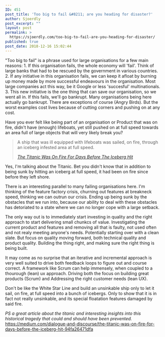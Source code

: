 ```yaml
---
ID: 451
post_title: 'Too big to fail &#8211; are you heading for disaster?'
author: Sjoerdly
post_excerpt: ""
layout: post
permalink: >
  https://sjoerdly.com/too-big-to-fail-are-you-heading-for-disaster/
published: true
post_date: 2018-12-16 15:02:44
---
```

<!-- wp:paragraph -->
<p>"Too big to fail" is a phrase used for large organisations for a few main reasons: 1. If this organisation fails, the whole economy will 'fail'. Think of large banks that had to be rescued by the government in various countries. 2. If any initiative in this organisation fails, we can keep it afloat by burning up money made by more successful endeavours in the organisation. Most large companies act this way, be it Google or less 'succesful' multinationals. 3. This new initiative is the one thing that can save our organisation, so we went all in. If this fails, we'll go bankrupt. Many organisations being here actually go bankrupt. There are exceptions of course (Angry Birds). But the worst examples cost lives because of cutting corners and pushing on at any cost.</p>
<!-- /wp:paragraph -->

<!-- wp:paragraph -->
<p>Have you ever felt like being part of an organisation or Product that was on fire, didn't have (enough) lifeboats, yet still pushed on at full speed towards an area full of large objects that will very likely break you? </p>
<!-- /wp:paragraph -->

<!-- wp:quote -->
<blockquote class="wp-block-quote"><p>A ship that was ill equipped with lifeboats was sailed, on fire, through an iceberg infested area at full speed. </p><cite><a href="https://medium.com/dialogue-and-discourse/the-titanic-was-on-fire-for-days-before-the-iceberg-hit-94fa26471dfa">The Titanic Was On Fire For Days Before The Iceberg Hit</a></cite></blockquote>
<!-- /wp:quote -->

<!-- wp:paragraph -->
<p>Yes, I'm talking about the Titanic. Bet you didn't know that in addition to being sunk by hitting an iceberg at full speed, it had been on fire since before they left shore.</p>
<!-- /wp:paragraph -->

<!-- wp:paragraph -->
<p>There is an interesting parallel to many failing organisations here. I'm thinking of the feature factory crisis, churning out features at breakneck speed, thinking we can outrun our crisis. Ending up being sunk by the obstacles that we run into, because our ability to deal with these obstacles has detoriated to a state where we can no longer cope with a large setback.</p>
<!-- /wp:paragraph -->

<!-- wp:paragraph -->
<p>The only way out is to immediately start investing in quality and the right approach to start delivering small chunkcs of value. Investigating the current product and features and removing all that is faulty, not used often and not realy meeting anyone's needs. Potentially starting over with a clean slate. But focus on quality moving forward, both technical quality and product quality. Building the thing right, and making sure the right thing is being built.</p>
<!-- /wp:paragraph -->

<!-- wp:paragraph -->
<p>It may come as no surprise that an iterative and incremental approach is very well suited to drive both feedback loops to figure out and course correct. A framework like Scrum can help immensely, when coupled to a thourough (lean) ux approach. Driving both the focus on building great products (Scrum) and Addressing the right customer needs (lean UX).</p>
<!-- /wp:paragraph -->

<!-- wp:paragraph -->
<p>Don't be like the White Star Line and build an unsinkable ship only to let it sail, on fire, at full speed into a bunch of icebergs. Only to show that it is in fact not really unsinkable, and its special floatation features damaged by said fire.</p>
<!-- /wp:paragraph -->

<!-- wp:paragraph -->
<p><em>PS a great article about the titanic and interesting insights into this historical tragedy that could and should have been prevented. </em><a href="https://medium.com/dialogue-and-discourse/the-titanic-was-on-fire-for-days-before-the-iceberg-hit-94fa26471dfa"><a href="https://medium.com/dialogue-and-discourse/the-titanic-was-on-fire-for-days-before-the-iceberg-hit-94fa26471dfa">https://medium.com/dialogue-and-discourse/the-titanic-was-on-fire-for-days-before-the-iceberg-hit-94fa26471dfa</a></a><em><br></em></p>
<!-- /wp:paragraph -->

<!-- wp:paragraph -->
<p><br></p>
<!-- /wp:paragraph -->